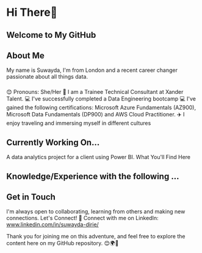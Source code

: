 # Hi There👋

## Welcome to My GitHub 

## About Me
My name is Suwayda, I'm from London and a recent career changer passionate about all things data. 
###
😊 Pronouns: She/Her
🚀 I am a Trainee Technical Consultant at Xander Talent.
💻 I've successfully completed a Data Engineering bootcamp
💻 I've gained the following certifications: Microsoft Azure Fundamentals (AZ900), Microsoft Data Fundamentals (DP900) and AWS Cloud Practitioner.
✈️ I enjoy traveling and immersing myself in different cultures

## Currently Working On... 
A data analytics project for a client using Power BI. 
What You'll Find Here

## Knowledge/Experience with the following ... 




## Get in Touch
I'm always open to collaborating, learning from others and making new connections. Let's Connect!
💼 Connect with me on LinkedIn: www.linkedin.com/in/suwayda-dirie/


Thank you for joining me on this adventure, and feel free to explore the content here on my GitHub repository. 😊🌍🌟
